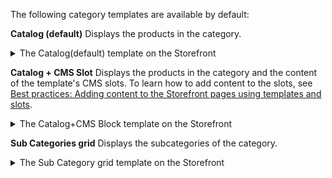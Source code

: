 The following category templates are available by default:

**Catalog (default)**
Displays the products in the category.

<details><summary>The Catalog(default) template on the Storefront</summary>

<figure class="video_container">
    <video width="100%" height="auto" controls>
    <source src="https://spryker.s3.eu-central-1.amazonaws.com/docs/pbc/all/product-information-management/base-shop/manage-in-the-back-office/categories/Catalog.mp4" type="video/mp4">
  </video>
</figure>


</details>

**Catalog + CMS Slot**
Displays the products in the category and the content of the template's CMS slots. To learn how to add content to the slots, see [Best practices: Adding content to the Storefront pages using templates and slots](/docs/pbc/all/content-management-system/{{page.version}}/base-shop/manage-in-the-back-office/best-practices-add-content-to-the-storefront-pages-using-templates-and-slots.html).

<details><summary>The Catalog+CMS Block template on the Storefront</summary>

<figure class="video_container">
    <video width="100%" height="auto" controls>
    <source src="https://spryker.s3.eu-central-1.amazonaws.com/docs/pbc/all/product-information-management/base-shop/manage-in-the-back-office/categories/catalog-cms-block.mp4" type="video/mp4">
  </video>
</figure>


</details>

**Sub Categories grid**
Displays the subcategories of the category.

<details><summary>The Sub Category grid template on the Storefront</summary>

<figure class="video_container">
    <video width="100%" height="auto" controls>
    <source src="https://spryker.s3.eu-central-1.amazonaws.com/docs/pbc/all/product-information-management/base-shop/manage-in-the-back-office/categories/sub-category.mp4" type="video/mp4">
  </video>
</figure>


</details>
